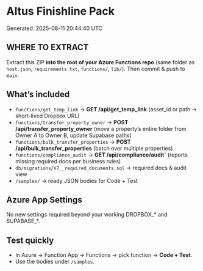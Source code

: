 # Altus Finishline Pack
Generated: 2025-08-11 20:44:40 UTC

## WHERE TO EXTRACT
Extract this ZIP **into the root of your Azure Functions repo** (same folder as `host.json`, `requirements.txt`, `functions/`, `lib/`). Then commit & push to `main`.

## What’s included
- `functions/get_temp_link` → **GET /api/get_temp_link** (asset_id or path → short-lived Dropbox URL)
- `functions/transfer_property_owner` → **POST /api/transfer_property_owner** (move a property’s entire folder from Owner A to Owner B, update Supabase paths)
- `functions/bulk_transfer_properties` → **POST /api/bulk_transfer_properties** (batch over multiple properties)
- `functions/compliance_audit` → **GET /api/compliance/audit`** (reports missing required docs per business rules)
- `db/migrations/V7__required_documents.sql` → required docs & audit view
- `/samples/` → ready JSON bodies for Code + Test

## Azure App Settings
No new settings required beyond your working DROPBOX_* and SUPABASE_*.

## Test quickly
- In Azure → Function App → Functions → pick function → **Code + Test**.
- Use the bodies under `/samples`.

